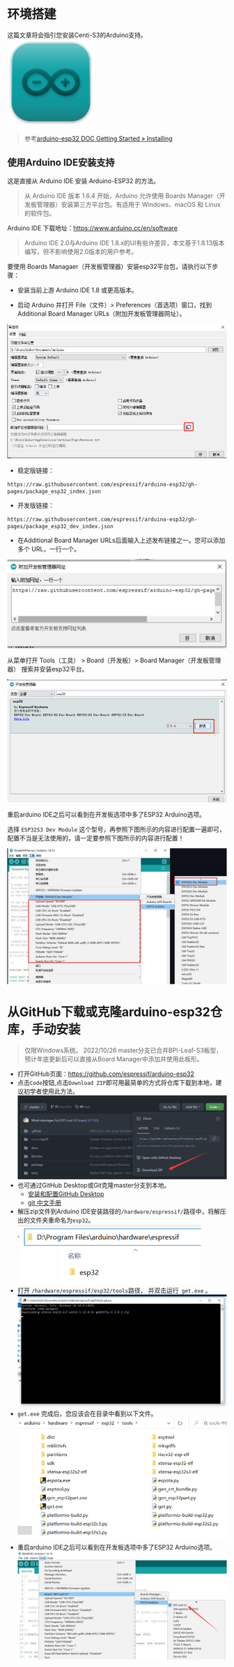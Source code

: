 # 环境搭建

这篇文章将会指引您安装Centi-S3的Arduino支持。
![](../assets/images/logo_arduino.png)

> 参考[arduino-esp32 DOC Getting Started » Installing](https://docs.espressif.com/projects/arduino-esp32/en/latest/installing.html)

## 使用Arduino IDE安装支持

这是直接从 Arduino IDE 安装 Arduino-ESP32 的方法。

> 从 Arduino IDE 版本 1.6.4 开始，Arduino 允许使用 Boards Manager（开发板管理器）安装第三方平台包。有适用于 Windows、macOS 和 Linux 的软件包。

Arduino IDE 下载地址：https://www.arduino.cc/en/software

> Arduino IDE 2.0与Arduino IDE 1.8.x的UI有些许差异，本文基于1.8.13版本编写，但不影响使用2.0版本的用户参考。

要使用 Boards Managaer（开发板管理器）安装esp32平台包，请执行以下步骤：

- 安装当前上游 Arduino IDE 1.8 或更高版本。

- 启动 Arduino 并打开 File（文件）> Preferences（首选项）窗口，找到Additional Board Manager URLs（附加开发板管理器网址）。

![](../assets/images/install_guide_preferences.png)

- 稳定版链接：
```
https://raw.githubusercontent.com/espressif/arduino-esp32/gh-pages/package_esp32_index.json
```
- 开发版链接：
```
https://raw.githubusercontent.com/espressif/arduino-esp32/gh-pages/package_esp32_dev_index.json
```
- 在Additional Board Manager URLs后面输入上述发布链接之一。您可以添加多个 URL，一行一个。

![](../assets/images/install_guide_boards_manager_url.png)

从菜单打开 Tools（工具） > Board（开发板）> Board Manager（开发板管理器） 搜索并安装esp32平台。

![](../assets/images/install_guide_boards_manager_esp32.png)

重启arduino IDE之后可以看到在开发板选项中多了ESP32 Arduino选项。

选择 `ESP32S3 Dev Module` 这个型号，再参照下图所示的内容进行配置一遍即可，配置不当是无法使用的，请一定要参照下图所示的内容进行配置！

![](../assets/images/Board_chose.jpg)

# 从GitHub下载或克隆arduino-esp32仓库，手动安装

> 仅限Windows系统。
> 2022/10/26 master分支已合并BPI-Leaf-S3板型，预计年底更新后可以直接从Board Manager中添加并使用此板形。

- 打开GitHub页面：https://github.com/espressif/arduino-esp32
- 点击`Code`按钮,点击`Download ZIP`即可用最简单的方式将仓库下载到本地，建议初学者使用此方法。
![](../assets/images/arduino-esp32_download_zip.png)
- 也可通过GitHub Desktop或Git克隆master分支到本地。
  - [安装和配置GitHub Desktop](https://docs.github.com/cn/desktop/installing-and-configuring-github-desktop)
  - [git 中文手册](https://git-scm.com/book/zh/v2)
- 解压zip文件到Arduino IDE安装路径的`/hardware/espressif/`路径中，将解压出的文件夹重命名为`esp32`。
![](../assets/images/arduino-esp32_unzip.png)
- 打开 `/hardware/espressif/esp32/tools`路径， 并双击运行` get.exe` 。
![](../assets/images/win-gui-4.png)
- `get.exe` 完成后，您应该会在目录中看到以下文件。
![](../assets/images/win-gui-5.png)
- 重启arduino IDE之后可以看到在开发板选项中多了ESP32 Arduino选项。
![](../assets/images/arduino-esp32_leaf_s3.png)